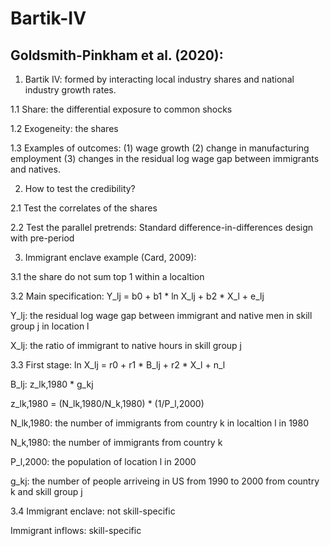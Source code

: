 # Bartik-IV

## Goldsmith-Pinkham et al. (2020): 

1. Bartik IV: formed by interacting local industry shares and national industry growth rates. 

1.1 Share: the differential exposure to common shocks

1.2 Exogeneity: the shares

1.3 Examples of outcomes: (1) wage growth (2) change in manufacturing employment (3) changes in the residual log wage gap between immigrants and natives. 

2. How to test the credibility?

2.1 Test the correlates of the shares

2.2 Test the parallel pretrends: Standard difference-in-differences design with pre-period

3. Immigrant enclave example (Card, 2009): 

3.1 the share do not sum top 1 within a localtion

3.2 Main specification: Y_lj = b0 + b1 * ln X_lj + b2 * X_l + e_lj

Y_lj: the residual log wage gap between immigrant and native men in skill group j in location l

X_lj: the ratio of immigrant to native hours in skill group j

3.3 First stage: ln X_lj = r0 + r1 * B_lj + r2 * X_l + n_l

B_lj: z_lk,1980 * g_kj

z_lk,1980 = (N_lk,1980/N_k,1980) * (1/P_l,2000)

N_lk,1980: the number of immigrants from country k in localtion l in 1980

N_k,1980: the number of immigrants from country k

P_l,2000: the population of location l in 2000

g_kj: the number of people arriveing in US from 1990 to 2000 from country k and skill group j

3.4 Immigrant enclave: not skill-specific

Immigrant inflows: skill-specific


